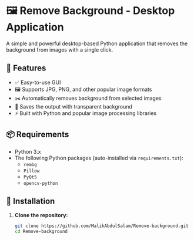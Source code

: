 # 🖼️ Remove Background - Desktop Application

A simple and powerful desktop-based Python application that removes the background from images with a single click.

## 🚀 Features

- ✅ Easy-to-use GUI
- 🖼️ Supports JPG, PNG, and other popular image formats
- ✂️ Automatically removes background from selected images
- 💾 Saves the output with transparent background
- ⚡ Built with Python and popular image processing libraries

## 📦 Requirements

- Python 3.x
- The following Python packages (auto-installed via `requirements.txt`):
  - `rembg`
  - `Pillow`
  - `PyQt5`
  - `opencv-python`

## 🔧 Installation

1. **Clone the repository:**

   ```bash
   git clone https://github.com/MalikAbdulSalam/Remove-background.git
   cd Remove-background
